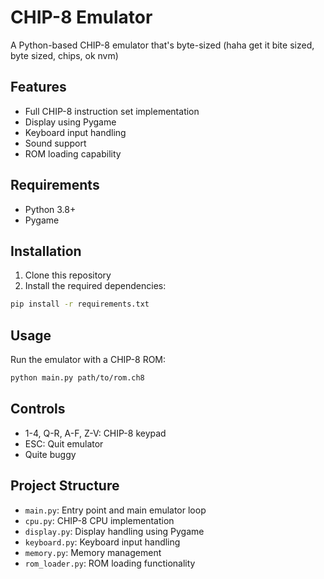 # CHIP-8 Emulator
A Python-based CHIP-8 emulator that's byte-sized (haha get it bite sized, byte sized, chips, ok nvm)

## Features

- Full CHIP-8 instruction set implementation
- Display using Pygame
- Keyboard input handling
- Sound support
- ROM loading capability

## Requirements

- Python 3.8+
- Pygame

## Installation

1. Clone this repository
2. Install the required dependencies:
```bash
pip install -r requirements.txt
```

## Usage

Run the emulator with a CHIP-8 ROM:
```bash
python main.py path/to/rom.ch8
```

## Controls
- 1-4, Q-R, A-F, Z-V: CHIP-8 keypad
- ESC: Quit emulator
- Quite buggy
## Project Structure

- `main.py`: Entry point and main emulator loop
- `cpu.py`: CHIP-8 CPU implementation
- `display.py`: Display handling using Pygame
- `keyboard.py`: Keyboard input handling
- `memory.py`: Memory management
- `rom_loader.py`: ROM loading functionality
